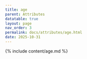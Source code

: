 ```yaml
---
title: age
parent: Attributes
datatable: true
layout: page
nav_order: 3
permalink: docs/attributes/age.html
date: 2025-10-31
---
```

{% include content/age.md %}
